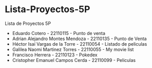 # Lista-Proyectos-5P
Lista de Proyectos 5P
- Eduardo Cotero - 22110115 - Punto de venta
- Adrian Alejandro Montes Mendoza - 22110135 - Punto de Venta
- Héctor Isaí Vargas de la Torre - 22110054 - Listado de peliculas
- Galilea Naomi Martinez Torres - 22110055 - My movie list 
- Francisco Herrera - 22110123 - Pokedex
- Cristopher Emanuel Campos Cerda - 22110099 - Peliculas